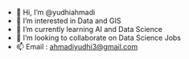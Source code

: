 - 👋 Hi, I’m @yudhiahmadi
- 👀 I’m interested in Data and GIS
- 🌱 I’m currently learning AI and Data Science
- 💞️ I’m looking to collaborate on Data Science Jobs
- 📫 Email : ahmadiyudhi3@gmail.com


